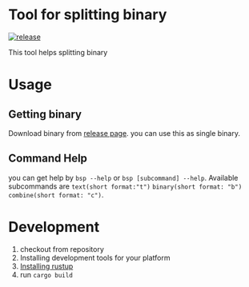# Tool for splitting binary

[![release](https://img.shields.io/github/downloads/itn3000/split-binary/total)](https://github.com/itn3000/split-binary/releases)

This tool helps splitting binary

# Usage

## Getting binary

Download binary from [release page](https://github.com/itn3000/split-binary/releases).
you can use this as single binary.

## Command Help

you can get help by `bsp --help` or `bsp [subcommand] --help`.
Available subcommands are `text(short format:"t")` `binary(short format: "b")` `combine(short format: "c")`.

# Development

1. checkout from repository
2. Installing development tools for your platform
3. [Installing rustup](https://www.rust-lang.org/tools/install)
4. run `cargo build` 
